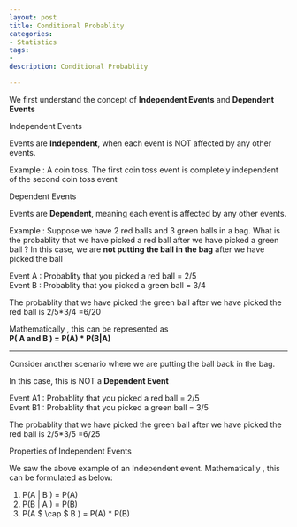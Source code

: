 ```yaml
---
layout: post
title: Conditional Probablity
categories: 
- Statistics
tags:
- 
description: Conditional Probablity   

---   
```


We first understand the concept of **Independent Events** and **Dependent Events** 

<div class="alert alert-success" role="alert">
 Independent Events
</div>   

Events are **Independent**, when each event is NOT affected by any other events.           

Example : A coin toss. The first coin toss event is completely independent of the second coin toss event

<div class="alert alert-success" role="alert">
 Dependent Events
</div>   

Events are **Dependent**, meaning each event is affected by any other events.           

Example : Suppose we have 2 red balls and 3 green balls in a bag. What is the probablity that we have picked a red ball after we have picked a green ball ? In this case, we are **not putting the ball in the bag** after we have picked the ball

Event A : Probablity that you picked a red ball = 2/5   
Event B : Probablity that you picked a green ball = 3/4    

The probablity that we have picked the green ball after we have picked the red ball is 2/5*3/4 =6/20

Mathematically , this can be represented as          
**P( A and B ) = P(A) * P(B|A)**

<hr/>

Consider another scenario where we are putting the ball back in the bag.

In this case, this is NOT a **Dependent Event**

Event A1 : Probablity that you picked a red ball = 2/5   
Event B1 : Probablity that you picked a green ball = 3/5   

The probablity that we have picked the green ball after we have picked the red ball is 2/5*3/5 =6/25

<div class="alert alert-success" role="alert">
 Properties of Independent Events
</div>  

We saw the above example of an Independent event. Mathematically , this can be formulated as below:       
1. P(A \| B ) = P(A)      
2. P(B \| A ) = P(B)      
1. P(A $ \cap $ B ) = P(A) * P(B)     